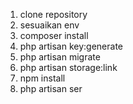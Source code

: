 1. clone repository
2. sesuaikan env
3. composer install
4. php artisan key:generate
5. php artisan migrate
6. php artisan storage:link
7. npm install
8. php artisan ser